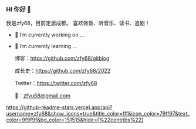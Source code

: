 ### Hi 你好 👋
 我是zfy68，目前定居成都。
 喜欢做饭、听音乐、读书、追剧！
 

- 🔭 I’m currently working on ...
- 🌱 I’m currently learning ...


  博客：https://github.com/zfy68/gitblog
  
  成长史：https://github.com/zfy68/2022
  
  Twitter：https://twitter.com/zfy68
  
  📮：zfyu68@gmail.com

https://github-readme-stats.vercel.app/api?username=zfy68&show_icons=true&title_color=fff&icon_color=79ff97&text_color=9f9f9f&bg_color=151515&hide=[%22contribs%22]
